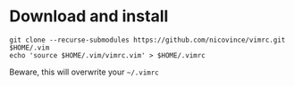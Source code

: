 # Download and install
```
git clone --recurse-submodules https://github.com/nicovince/vimrc.git $HOME/.vim
echo 'source $HOME/.vim/vimrc.vim' > $HOME/.vimrc
```

Beware, this will overwrite your `~/.vimrc`
